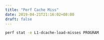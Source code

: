```yaml
---
title: "Perf Cache Miss"
date: 2019-04-21T21:16:02+08:00
draft: false
---
```


```bash
perf stat -e L1-dcache-load-misses PROGRAM
```


